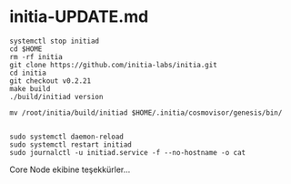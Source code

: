 # initia-UPDATE.md

```shell
systemctl stop initiad
cd $HOME
rm -rf initia
git clone https://github.com/initia-labs/initia.git
cd initia
git checkout v0.2.21
make build
./build/initiad version
```

```shell
mv /root/initia/build/initiad $HOME/.initia/cosmovisor/genesis/bin/

```

```shell

sudo systemctl daemon-reload
sudo systemctl restart initiad
sudo journalctl -u initiad.service -f --no-hostname -o cat

```


Core Node ekibine teşekkürler...
